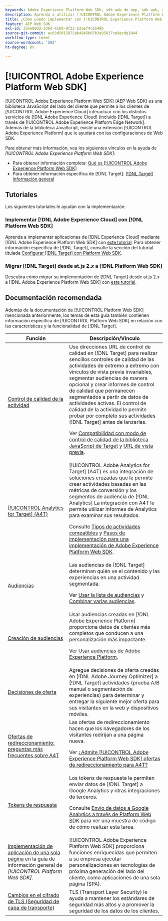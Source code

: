```yaml
---
keywords: Adobe Experience Platform Web SDK, sdk web de aep, sdk web, sdk, adobe experience cloud, platform edge network, adobe experience platform edge network, edge network, aep edge network, Adobe Experience Platform Web SDK0
description: Aprenda a utilizar [!UICONTROL Adobe Experience Platform Web SDK] para interactuar con los distintos servicios de [!UICONTROL Adobe Experience Cloud] a través de [!UICONTROL AEP Edge Network].
title: ¿Cómo puedo implementar con [!UICONTROL Experience Platform Web SDK]?
feature: AEP Web SDK
exl-id: 35ee60d2-3d6d-4169-9f22-b2aef4c6548b
source-git-commit: ac03d5d15875ab4945b07b3e95037ce9ecde1044
workflow-type: tm+mt
source-wordcount: '503'
ht-degree: 8%

---
```


# [!UICONTROL Adobe Experience Platform Web SDK]

[!UICONTROL Adobe Experience Platform Web SDK] (AEP Web SDK) es una biblioteca JavaScript del lado del cliente que permite a los clientes de [!UICONTROL Adobe Experience Cloud] interactuar con los distintos servicios de [!DNL Adobe Experience Cloud] (incluido [!DNL Target]) a través de [!UICONTROL Adobe Experience Platform Edge Network]. Además de la biblioteca JavaScript, existe una extensión [!UICONTROL Adobe Experience Platform] que le ayudará con las configuraciones de Web SDK.

Para obtener más información, vea los siguientes vínculos en la ayuda de *[!UICONTROL Adobe Experience Platform Web SDK]*:

* Para obtener información completa: [Qué es [!UICONTROL Adobe Experience Platform Web SDK]](https://experienceleague.adobe.com/docs/experience-platform/edge/home.html?lang=es)
* Para obtener información específica de [!DNL Target]: [[!DNL Target] Información general](https://experienceleague.adobe.com/docs/experience-platform/edge/personalization/adobe-target/target-overview.html?lang=es)

## Tutoriales

Los siguientes tutoriales le ayudan con la implementación:

### Implementar [!DNL Adobe Experience Cloud] con [!DNL Platform Web SDK]

Aprenda a implementar aplicaciones de [!DNL Experience Cloud] mediante [!DNL Adobe Experience Platform Web SDK] con [este tutorial](https://experienceleague.adobe.com/docs/platform-learn/implement-web-sdk/overview.html?lang=es). Para obtener información específica de [!DNL Target], consulte la sección del tutorial titulada [Configurar [!DNL Target] con Platform Web SDK](https://experienceleague.adobe.com/docs/platform-learn/implement-web-sdk/applications-setup/setup-target.html).

### Migrar [!DNL Target] desde at.js 2.*x* a [!DNL Platform Web SDK]

Descubra cómo migrar su implementación de [!DNL Target] desde at.js 2.*x* a [!DNL Adobe Experience Platform Web SDK] con [este tutorial](https://experienceleague.adobe.com/docs/platform-learn/migrate-target-to-websdk/introduction.html?lang=es).

## Documentación recomendada

Además de la documentación de [!UICONTROL Platform Web SDK] mencionada anteriormente, los temas de esta guía también contienen información específica de [!UICONTROL Platform Web SDK] en relación con las características y la funcionalidad de [!DNL Target].

| Función | Descripción/Vínculo |
| --- | --- |
| [Control de calidad de la actividad](https://experienceleague.adobe.com/docs/target/using/activities/activity-qa/activity-qa.html) | Use direcciones URL de control de calidad en [!DNL Target] para realizar sencillos controles de calidad de las actividades de extremo a extremo con vínculos de vista previa invariables, segmentar audiencias de manera opcional y crear informes de control de calidad que permanecen segmentados a partir de datos de actividades activas. El control de calidad de la actividad le permite probar por completo sus actividades [!DNL Target] antes de lanzarlas.<p>Ver [Compatibilidad con modo de control de calidad de la biblioteca JavaScript de Target](https://experienceleague.adobe.com/docs/target/using/activities/activity-qa/activity-qa.html#compatibility) y [URL de vista previa](https://experienceleague.adobe.com/docs/target/using/activities/activity-qa/activity-qa.html#preview). |
| [[!UICONTROL Analytics for Target] (A4T)](https://experienceleague.adobe.com/docs/target/using/integrate/a4t/a4t.html) | [!UICONTROL Adobe Analytics for Target] (A4T) es una integración de soluciones cruzadas que le permite crear actividades basadas en las métricas de conversión y los segmentos de audiencia de [!DNL Analytics] La integración con A4T le permite utilizar informes de Analytics para examinar sus resultados.<p>Consulte [Tipos de actividades compatibles](https://experienceleague.adobe.com/docs/target/using/integrate/a4t/a4t.html#section_F487896214BF4803AF78C552EF1669AA) y [Pasos de implementación para una implementación de Adobe Experience Platform Web SDK](https://experienceleague.adobe.com/docs/target/using/integrate/a4t/a4timplementation.html#platform). |
| [Audiencias](https://experienceleague.adobe.com/docs/target/using/audiences/target.html) | Las audiencias de [!DNL Target] determinan quién ve el contenido y las experiencias en una actividad segmentada.<p>Ver [Usar la lista de audiencias](https://experienceleague.adobe.com/docs/target/using/audiences/create-audiences/audiences.html#use-list) y [Combinar varias audiencias](https://experienceleague.adobe.com/docs/target/using/audiences/combining-multiple-audiences.html). |
| [Creación de audiencias](https://experienceleague.adobe.com/docs/target/using/audiences/create-audiences/audiences.html?lang=es) | Usar audiencias creadas en [!DNL Adobe Experience Platform] proporciona datos de clientes más completos que conducen a una personalización más impactante.<p>Ver [Usar audiencias de Adobe Experience Platform](https://experienceleague.adobe.com/docs/target/using/audiences/create-audiences/audiences.html#aep). |
| [Decisiones de oferta](https://experienceleague.adobe.com/docs/target/using/integrate/ajo/offer-decision.html) | Agregue decisiones de oferta creadas en [!DNL Adobe Journey Optimizer] a [!DNL Target] actividades (prueba A/B manual o segmentación de experiencias) para determinar y entregar la siguiente mejor oferta para sus visitantes en la web y dispositivos móviles. |
| [Ofertas de redireccionamiento: preguntas más frecuentes sobre A4T](https://experienceleague.adobe.com/docs/target/using/integrate/a4t/a4t-faq/a4t-faq-redirect-offers.html) | Las ofertas de redireccionamiento hacen que los navegadores de los visitantes redirijan a una página nueva.<p>Ver [¿Admite [!UICONTROL Adobe Experience Platform Web SDK] ofertas de redireccionamiento para A4T?](https://experienceleague.adobe.com/docs/target/using/integrate/a4t/a4t-faq/a4t-faq-redirect-offers.html#platform) |
| [Tokens de respuesta](https://experienceleague.adobe.com/docs/target/using/administer/response-tokens.html) | Los tokens de respuesta le permiten enviar datos de [!DNL Target] a Google Analytics y otras integraciones de terceros.<p>Consulte [Envío de datos a Google Analytics a través de Platform Web SDK](https://experienceleague.adobe.com/docs/target/using/administer/response-tokens.html#sending-data-to-google-analytics-via-platform-web-sdk) para ver una muestra de código de cómo realizar esta tarea. |
| [Implementación de aplicación de una sola página](https://experienceleague.adobe.com/docs/experience-platform/edge/personalization/adobe-target/spa-implementation.html) en la guía de información general de *[!UICONTROL Platform Web SDK]*. | [!UICONTROL Adobe Experience Platform Web SDK] proporciona funciones enriquecidas que permiten a su empresa ejecutar personalizaciones en tecnologías de próxima generación del lado del cliente, como aplicaciones de una sola página (SPA). |
| [Cambios en el cifrado de TLS (Seguridad de capa de transporte)](/help/dev/before-implement/tls-transport-layer-security-encryption.md) | TLS (Transport Layer Security) le ayuda a mantener los estándares de seguridad más altos y a promover la seguridad de los datos de los clientes. |
